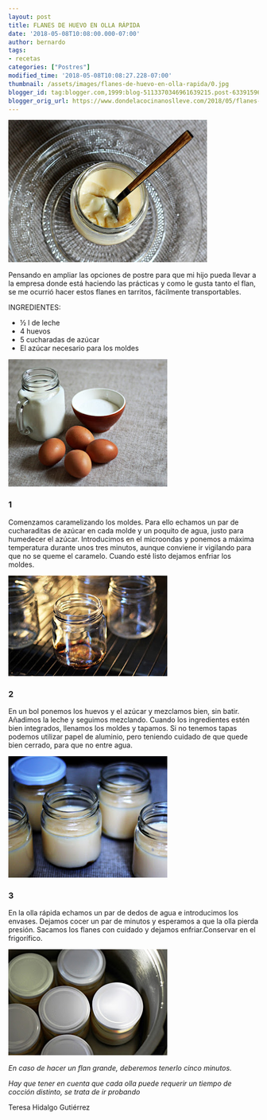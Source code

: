 ```yaml
---
layout: post
title: FLANES DE HUEVO EN OLLA RÁPIDA
date: '2018-05-08T10:08:00.000-07:00'
author: bernardo
tags:
- recetas
categories: ["Postres"]
modified_time: '2018-05-08T10:08:27.228-07:00'
thumbnail: /assets/images/flanes-de-huevo-en-olla-rapida/0.jpg
blogger_id: tag:blogger.com,1999:blog-5113370346961639215.post-6339159674910746028
blogger_orig_url: https://www.dondelacocinanoslleve.com/2018/05/flanes-de-huevo-en-olla-rapida.html
---
```


![](/assets/images/flanes-de-huevo-en-olla-rapida/0.jpg)

  
Pensando en ampliar las opciones de postre para que mi hijo pueda llevar a la empresa donde está haciendo las prácticas y como le gusta tanto el flan, se me ocurrió hacer estos flanes en tarritos, fácilmente transportables.  

INGREDIENTES:
* ½ l de leche
* 4 huevos
* 5 cucharadas de azúcar
* El azúcar necesario para los moldes

  

![](/assets/images/flanes-de-huevo-en-olla-rapida/1.jpg)

  

### 1

Comenzamos caramelizando los moldes. Para ello echamos un par de cucharaditas de azúcar en cada molde y un poquito de agua, justo para humedecer el azúcar. Introducimos en el microondas y ponemos a máxima temperatura durante unos tres minutos, aunque conviene ir vigilando para que no se queme el caramelo. Cuando esté listo dejamos enfriar los moldes.  

![](/assets/images/flanes-de-huevo-en-olla-rapida/2.jpg)

  

### 2

En un bol ponemos los huevos y el azúcar y mezclamos bien, sin batir. Añadimos la leche y seguimos mezclando. Cuando los ingredientes estén bien integrados, llenamos los moldes y tapamos. Si no tenemos tapas podemos utilizar papel de aluminio, pero teniendo cuidado de que quede bien cerrado, para que no entre agua.  

![](/assets/images/flanes-de-huevo-en-olla-rapida/3.jpg)

  

### 3

En la olla rápida echamos un par de dedos de agua e introducimos los envases. Dejamos cocer un par de minutos y esperamos a que la olla pierda presión. Sacamos los flanes con cuidado y dejamos enfriar.Conservar en el frigorífico.  

![](/assets/images/flanes-de-huevo-en-olla-rapida/4.jpg)

  
_En caso de hacer un flan grande, deberemos tenerlo cinco minutos._

_Hay que tener en cuenta que cada olla puede requerir un tiempo de cocción distinto, se trata de ir probando_

Teresa Hidalgo Gutiérrez
